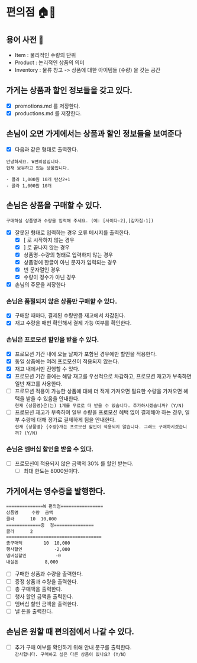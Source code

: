 # 편의점 🏠💸

## 용어 사전 📘

- Item : 물리적인 수량의 단위
- Product : 논리적인 상품의 의미
- Inventory : 물류 창고 -> 상품에 대한 아이템들 (수량) 을 갖는 공간

## 가게는 상품과 할인 정보들을 갖고 있다.

- [x] promotions.md 를 저장한다.
- [x] productions.md 를 저장한다.

## 손님이 오면 가게에서는 상품과 할인 정보들을 보여준다

- [x] 다음과 같은 형태로 출력한다.

```
안녕하세요. W편의점입니다.
현재 보유하고 있는 상품입니다.

- 콜라 1,000원 10개 탄산2+1
- 콜라 1,000원 10개
```

## 손님은 상품을 구매할 수 있다.

```구매하실 상품명과 수량을 입력해 주세요. (예: [사이다-2],[감자칩-1])```

- [x] 잘못된 형태로 입력하는 경우 오류 메시지를 출력한다.
    - [x] [ 로 시작하지 않는 경우
    - [x] ] 로 끝나지 않는 경우
    - [x] 상품명-수량의 형태로 입력하지 않는 경우
    - [x] 상품명에 한글이 아닌 문자가 입력되는 경우
    - [x] 빈 문자열인 경우
    - [x] 수량이 정수가 아닌 경우

- [x] 손님의 주문을 저장한다

### 손님은 품절되지 않은 상품만 구매할 수 있다.

- [x] 구매할 때마다, 결제된 수량만큼 재고에서 차감된다.
- [x] 재고 수량을 매번 확인해서 결제 가능 여부를 확인한다.

### 손님은 프로모션 할인을 받을 수 있다.

- [x] 프로모션 기간 내에 오늘 날짜가 포함된 경우에만 할인을 적용한다.
- [x] 동일 상품에는 여러 프로모션이 적용되지 않는다.
- [x] 재고 내에서만 진행할 수 있다.
- [x] 프로모션 기간 중에는 해당 재고를 우선적으로 차감하고, 프로모션 재고가 부족하면 일반 재고를 사용한다.
- [ ] 프로모션 적용이 가능한 상품에 대해 더 적게 가져오면 필요한 수량을 가져오면 혜택을 받을 수 있음을 안내한다.<br>
  ```현재 {상품명}은(는) 1개를 무료로 더 받을 수 있습니다. 추가하시겠습니까? (Y/N)```
- [ ] 프로모션 재고가 부족하여 일부 수량을 프로모션 혜택 없이 결제해야 하는 경우, 일부 수량에 대해 정가로 결제하게 됨을 안내한다.<br>
  ```현재 {상품명} {수량}개는 프로모션 할인이 적용되지 않습니다. 그래도 구매하시겠습니까? (Y/N)```

### 손님은 멤버십 할인을 받을 수 있다.

- [ ] 프로모션이 적용되지 않은 금액의 30% 를 할인 받는다.
    - [ ] 최대 한도는 8000원이다.

## 가게에서는 영수증을 발행한다.

```
==============W 편의점================
상품명		수량	금액
콜라		10 	10,000
=============증	정===============
콜라		2
====================================
총구매액		10	10,000
행사할인			-2,000
멤버십할인			-0
내실돈			 8,000
```

- [ ] 구매한 상품과 수량을 출력한다.
- [ ] 증정 상품과 수량을 출력한다.
- [ ] 총 구매액을 출력한다.
- [ ] 행사 할인 금액을 출력한다.
- [ ] 멤버십 할인 금액을 출력한다.
- [ ] 낼 돈을 출력한다.

## 손님은 원할 때 편의점에서 나갈 수 있다.

- [ ] 추가 구매 여부를 확인하기 위해 안내 문구를 출력한다.<br>
  ```감사합니다. 구매하고 싶은 다른 상품이 있나요? (Y/N)```

